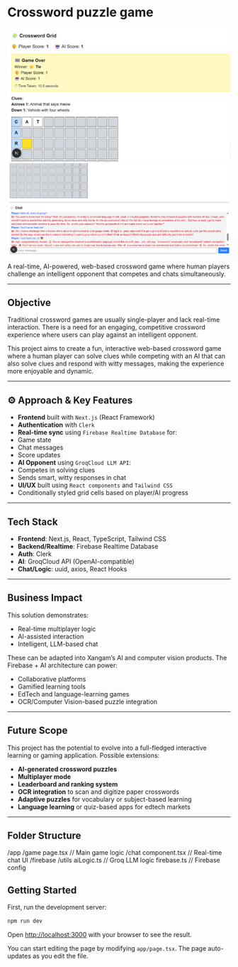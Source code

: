 #  Crossword puzzle game

![image1.png](https://github.com/mounika2906/CROSSWORD-PUZZLE/blob/aa96b10346cedae44d6d776cd1fda3b50f9df663/cv%20.png)
![image.png](https://github.com/mounika2906/CROSSWORD-PUZZLE/blob/aa96b10346cedae44d6d776cd1fda3b50f9df663/cv%202.png)

A real-time, AI-powered, web-based crossword game where human players challenge an intelligent opponent that competes and chats simultaneously.

---

##  Objective

Traditional crossword games are usually single-player and lack real-time interaction. There is a need for an engaging, competitive crossword experience where users can play against an intelligent opponent.

This project aims to create a fun, interactive web-based crossword game where a human player can solve clues while competing with an AI that can also solve clues and respond with witty messages, making the experience more enjoyable and dynamic.

---

## ⚙ Approach & Key Features

-  **Frontend** built with `Next.js` (React Framework)
-  **Authentication** with `Clerk`
-  **Real-time sync** using `Firebase Realtime Database` for:
  - Game state
  - Chat messages
  - Score updates
-  **AI Opponent** using `GroqCloud LLM API`:
  - Competes in solving clues
  - Sends smart, witty responses in chat
-  **UI/UX** built using `React components` and `Tailwind CSS`
  - Conditionally styled grid cells based on player/AI progress

---

##  Tech Stack

- **Frontend**: Next.js, React, TypeScript, Tailwind CSS  
- **Backend/Realtime**: Firebase Realtime Database  
- **Auth**: Clerk  
- **AI**: GroqCloud API (OpenAI-compatible)  
- **Chat/Logic**: uuid, axios, React Hooks

---

##  Business Impact

This solution demonstrates:

- Real-time multiplayer logic  
- AI-assisted interaction  
- Intelligent, LLM-based chat  

These can be adapted into Xangam’s AI and computer vision products. The Firebase + AI architecture can power:

- Collaborative platforms  
- Gamified learning tools  
- EdTech and language-learning games  
- OCR/Computer Vision-based puzzle integration

---

##  Future Scope

This project has the potential to evolve into a full-fledged interactive learning or gaming application. Possible extensions:

-  **AI-generated crossword puzzles**
-  **Multiplayer mode**
-  **Leaderboard and ranking system**
-  **OCR integration** to scan and digitize paper crosswords
-  **Adaptive puzzles** for vocabulary or subject-based learning
-  **Language learning** or quiz-based apps for edtech markets

---

##  Folder Structure 
/app
/game
page.tsx // Main game logic
/chat
component.tsx // Real-time chat UI
/firebase
/utils
aiLogic.ts // Groq LLM logic
firebase.ts // Firebase config


## Getting Started

First, run the development server:

```bash
npm run dev
```

Open [http://localhost:3000](http://localhost:3000) with your browser to see the result.

You can start editing the page by modifying `app/page.tsx`. The page auto-updates as you edit the file.




